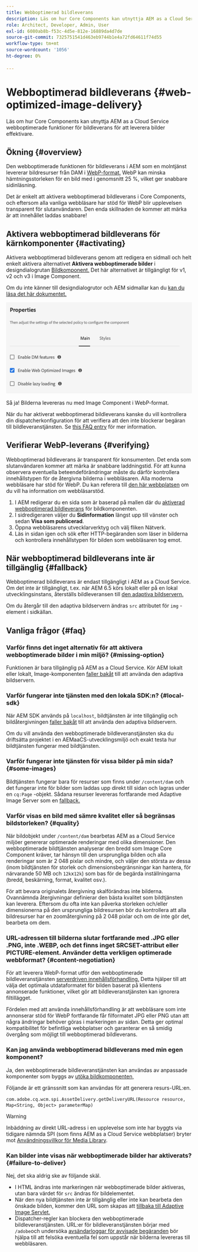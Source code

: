 ```yaml
---
title: Webboptimerad bildleverans
description: Läs om hur Core Components kan utnyttja AEM as a Cloud Service webboptimerade funktioner för bildleverans för att leverera bilder effektivare.
role: Architect, Developer, Admin, User
exl-id: 6080ab8b-f53c-4d5e-812e-16889da4d7de
source-git-commit: 7325751541d463eb9744b1e4a72fd64611f74d55
workflow-type: tm+mt
source-wordcount: '1056'
ht-degree: 0%

---
```


# Webboptimerad bildleverans {#web-optimized-image-delivery}

Läs om hur Core Components kan utnyttja AEM as a Cloud Service webboptimerade funktioner för bildleverans för att leverera bilder effektivare.

## Ökning {#overview}

Den webboptimerade funktionen för bildleverans i AEM som en molntjänst levererar bildresurser från DAM i [WebP-format.](https://developers.google.com/speed/webp) WebP kan minska hämtningsstorleken för en bild med i genomsnitt 25 %, vilket ger snabbare sidinläsning.

Det är enkelt att aktivera webboptimerad bildleverans i Core Components, och eftersom alla vanliga webbläsare har stöd för WebP blir upplevelsen transparent för slutanvändaren. Den enda skillnaden de kommer att märka är att innehållet laddas snabbare!

## Aktivera webboptimerad bildleverans för kärnkomponenter {#activating}

Aktivera webboptimerad bildleverans genom att redigera en sidmall och helt enkelt aktivera alternativet **Aktivera webboptimerade bilder** i designdialogrutan [Bildkomponent.](/help/components/image.md#design-dialog) Det här alternativet är tillgängligt för v1, v2 och v3 i Image Component.

Om du inte känner till designdialogrutor och AEM sidmallar kan du [kan du läsa det här dokumentet.](/help/get-started/authoring.md#pre-configuring-core-components)

![Aktivera webboptimerad bildleverans i designdialogrutan](/help/assets/web-optimized-image-delivery.png)

Så ja! Bilderna levereras nu med Image Component i WebP-format.

När du har aktiverat webboptimerad bildleverans kanske du vill kontrollera din dispatcherkonfiguration för att verifiera att den inte blockerar begäran till bildleveranstjänsten. Se [this FAQ entry](#failure-to-deliver) för mer information.

## Verifierar WebP-leverans {#verifying}

Webboptimerad bildleverans är transparent för konsumenten. Det enda som slutanvändaren kommer att märka är snabbare laddningstid. För att kunna observera eventuella beteendeförändringar måste du därför kontrollera innehållstypen för de återgivna bilderna i webbläsaren. Alla moderna webbläsare har stöd för WebP. Du kan referera till [den här webbplatsen](https://caniuse.com/webp) om du vill ha information om webbläsarstöd.

1. I AEM redigerar du en sida som är baserad på mallen där du [aktiverad webboptimerad bildleverans](#activating) för bildkomponenten.
1. I sidredigeraren väljer du **Sidinformation** längst upp till vänster och sedan **Visa som publicerad**.
1. Öppna webbläsarens utvecklarverktyg och välj fliken Nätverk.
1. Läs in sidan igen och sök efter HTTP-begäranden som läser in bilderna och kontrollera innehållstypen för bilden som webbläsaren tog emot.

## När webboptimerad bildleverans inte är tillgänglig {#fallback}

Webboptimerad bildleverans är endast tillgängligt i AEM as a Cloud Service. Om det inte är tillgängligt, t.ex. när AEM 6.5 körs lokalt eller på en lokal utvecklingsinstans, återställs bildleveransen till [den adaptiva bildservern.](/help/developing/adaptive-image-servlet.md)

Om du återgår till den adaptiva bildservern ändras `src` attributet för `img` -element i sidkällan.

## Vanliga frågor {#faq}

### Varför finns det inget alternativ för att aktivera webboptimerade bilder i min miljö? {#missing-option}

Funktionen är bara tillgänglig på AEM as a Cloud Service. Kör AEM lokalt eller lokalt, Image-komponenten [faller bakåt](#fallback) till att använda den adaptiva bildservern.

### Varför fungerar inte tjänsten med den lokala SDK:n? {#local-sdk}

När AEM SDK används på `localhost`, bildtjänsten är inte tillgänglig och bildåtergivningen [faller bakåt](#fallback) till att använda den adaptiva bildservern.

Om du vill använda den webboptimerade bildleveranstjänsten ska du driftsätta projektet i en AEMaaCS-utvecklingsmiljö och exakt testa hur bildtjänsten fungerar med bildtjänsten.

### Varför fungerar inte tjänsten för vissa bilder på min sida? {#some-images}

Bildtjänsten fungerar bara för resurser som finns under `/content/dam` och det fungerar inte för bilder som laddas upp direkt till sidan och lagras under en `cq:Page` -objekt. Sådana resurser levereras fortfarande med Adaptive Image Server som en [fallback.](#fallback)

### Varför visas en bild med sämre kvalitet eller så begränsas bildstorleken? {#quality}

När bildobjekt under `/content/dam` bearbetas AEM as a Cloud Service miljöer genererar optimerade renderingar med olika dimensioner. Den webboptimerade bildtjänsten analyserar den bredd som Image Core Component kräver, tar hänsyn till den ursprungliga bilden och alla renderingar som är 2 048 pixlar och mindre, och väljer den största av dessa (inom bildtjänsten för storlek och dimensionsbegränsningar kan hantera, för närvarande 50 MB och `12k`x`12k`) som bas för de begärda inställningarna (bredd, beskärning, format, kvalitet osv.).

För att bevara originalets återgivning skalförändras inte bilderna. Ovannämnda återgivningar definierar den bästa kvalitet som bildtjänsten kan leverera. Eftersom du ofta inte kan påverka storleken och/eller dimensionerna på den ursprungliga bildresursen bör du kontrollera att alla bildresurser har en zoomåtergivning på 2 048 pixlar och om de inte gör det, bearbeta om dem.

### URL-adressen till bilderna slutar fortfarande med .JPG eller .PNG, inte .WEBP, och det finns inget SRCSET-attribut eller PICTURE-element. Använder detta verkligen optimerade webbformat? {#content-negotiation}

För att leverera WebP-format utför den webboptimerade bildleveranstjänsten [serverdriven innehållsförhandling.](https://developer.mozilla.org/en-US/docs/Web/HTTP/Content_negotiation#server-driven_content_negotiation) Detta hjälper till att välja det optimala utdataformatet för bilden baserat på klientens annonserade funktioner, vilket gör att bildleveranstjänsten kan ignorera filtillägget.

Fördelen med att använda innehållsförhandling är att webbläsare som inte annonserar stöd för WebP fortfarande får filformatet JPG eller PNG utan att några ändringar behöver göras i markeringen av sidan. Detta ger optimal kompatibilitet för befintliga webbplatser och garanterar en så smidig övergång som möjligt till webboptimerad bildleverans.

### Kan jag använda webboptimerad bildleverans med min egen komponent?

Ja, den webboptimerade bildleveranstjänsten kan användas av anpassade komponenter som byggs av [utöka bildkomponenten,](/help/developing/customizing.md)

Följande är ett gränssnitt som kan användas för att generera resurs-URL:en.

```
com.adobe.cq.wcm.spi.AssetDelivery.getDeliveryURL(Resource resource, Map<String, Object> parameterMap)
```

>[!WARNING]
>
>Inbäddning av direkt URL-adress i en upplevelse som inte har byggts via tidigare nämnda SPI (som finns AEM as a Cloud Service webbplatser) bryter mot [Användningsvillkor för Media Library](https://experienceleague.adobe.com/docs/experience-manager-cloud-service/content/assets/admin/medialibrary.html?lang=en#use-media-library).

### Kan bilder inte visas när webboptimerade bilder har aktiverats? {#failure-to-deliver}

Nej, det ska aldrig ske av följande skäl.

* I HTML ändras inte markeringen när webboptimerade bilder aktiveras, utan bara värdet för `src` ändras för bildelementet.
* När den nya bildtjänsten inte är tillgänglig eller inte kan bearbeta den önskade bilden, kommer den URL som skapas att [tillbaka till Adaptive Image Servlet.](#fallback)
* Dispatcher-regler kan blockera den webboptimerade bildleveranstjänsten. URL:er för bildleveranstjänsten börjar med `/adobe`och undersöka [avsändarloggar för avvisade begäranden](https://experienceleague.adobe.com/docs/experience-manager-learn/ams/dispatcher/common-logs.html#filter-rejects) bör hjälpa till att felsöka eventuella fel som uppstår när bilderna levereras till webbläsaren.
